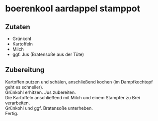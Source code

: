 #  boerenkool aardappel stamppot

## Zutaten

- Grünkohl
- Kartoffeln
- Milch
- ggf. Jus (Bratensoße aus der Tüte)

## Zubereitung

Kartoffen putzen und schälen, anschließend kochen (im Dampfkochtopf geht es schneller).  
Grünkohl erhitzen. Jus zubereiten.  
Die Kartoffeln anschließend mit Milch und einem Stampfer zu Brei verarbeiten.  
Grünkohl und ggf. Bratensoße unterheben.  
Fertig.
